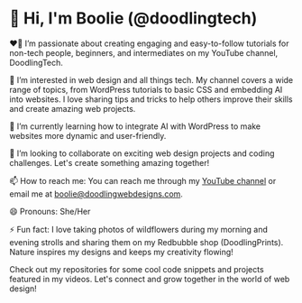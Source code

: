 # 👋 Hi, I'm Boolie (@doodlingtech)

❤️‍🔥 I’m passionate about creating engaging and easy-to-follow tutorials for non-tech people, beginners, and intermediates on my YouTube channel, DoodlingTech. 

👀 I’m interested in web design and all things tech. My channel covers a wide range of topics, from WordPress tutorials to basic CSS and embedding AI into websites. I love sharing tips and tricks to help others improve their skills and create amazing web projects.

🌱 I’m currently learning how to integrate AI with WordPress to make websites more dynamic and user-friendly.

💞️ I’m looking to collaborate on exciting web design projects and coding challenges. Let's create something amazing together!

📫 How to reach me: You can reach me through my [YouTube channel](https://www.youtube.com/@DoodlingTech) or email me at boolie@doodlingwebdesigns.com.

😄 Pronouns: She/Her

⚡ Fun fact: I love taking photos of wildflowers during my morning and evening strolls and sharing them on my Redbubble shop (DoodlingPrints). Nature inspires my designs and keeps my creativity flowing!

Check out my repositories for some cool code snippets and projects featured in my videos. Let's connect and grow together in the world of web design!


<!---
doodlingtech/doodlingtech is a ✨ special ✨ repository because its `README.md` (this file) appears on your GitHub profile.
You can click the Preview link to take a look at your changes.
--->
